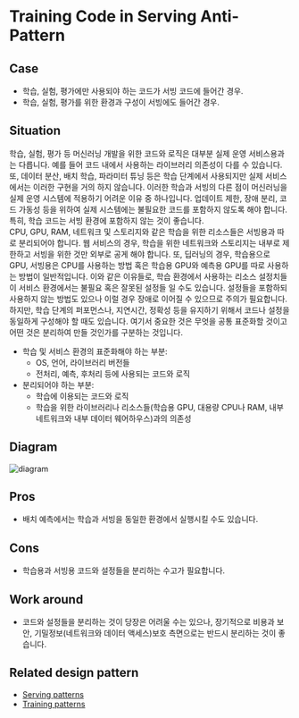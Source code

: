 # Training Code in Serving Anti-Pattern

## Case
- 학습, 실험, 평가에만 사용되야 하는 코드가 서빙 코드에 들어간 경우. 
- 학습, 실험, 평가를 위한 환경과 구성이 서빙에도 들어간 경우. 

## Situation
학습, 실험, 평가 등 머신러닝 개발을 위한 코드와 로직은 대부분 실제 운영 서비스용과는 다릅니다. 예를 들어 코드 내에서 사용하는 라이브러리 의존성이 다를 수 있습니다. 또, 데이터 분산, 배치 학습, 파라미터 튜닝 등은 학습 단계에서 사용되지만 실제 서비스에서는 이러한 구현을 거의 하지 않습니다. 이러한 학습과 서빙의 다른 점이 머신러닝을 실제 운영 시스템에 적용하기 어려운 이유 중 하나입니다. 업데이트 제한, 장애 분리, 코드 가동성 등을 위하여 실제 시스템에는 불필요한 코드를 포함하지 않도록 해야 합니다. 특히, 학습 코드는 서빙 환경에 포함하지 않는 것이 좋습니다. <br>
CPU, GPU, RAM, 네트워크 및 스토리지와 같은 학습을 위한 리소스들은 서빙용과 따로 분리되어야 합니다. 웹 서비스의 경우, 학습을 위한 네트워크와 스토리지는 내부로 제한하고 서빙을 위한 것만 외부로 공게 해야 합니다. 또, 딥러닝의 경우, 학습용으로 GPU, 서빙용은 CPU를 사용하는 방법 혹은 학습용 GPU와 예측용 GPU를 따로 사용하는 방법이 일반적입니다. 이와 같은 이유들로, 학습 환경에서 사용하는 리소스 설정치들이 서비스 환경에서는 불필요 혹은 잘못된 설정들 일 수도 있습니다. 설정들을 포함하되 사용하지 않는 방법도 있으나 이럴 경우 장애로 이어질 수 있으므로 주의가 필요합니다. <br>
하지만, 학습 단계의 퍼포먼스나, 지연시간, 정확성 등을 유지하기 위해서 코드나 설정을 동일하게 구성해야 할 때도 있습니다. 여기서 중요한 것은 무엇을 공통 표준화할 것이고 어떤 것은 분리하여 만들 것인가를 구분하는 것입니다.

- 학습 및 서비스 환경의 표준화해야 하는 부분:
  - OS, 언어, 라이브러리 버전들 
  - 전처리, 예측, 후처리 등에 사용되는 코드와 로직
- 분리되어야 하는 부분:
  - 학습에 이용되는 코드와 로직 
  - 학습을 위한 라이브러리나 리소스들(학습용 GPU, 대용량 CPU나 RAM, 내부 네트워크와 내부 데이터 웨어하우스)과의 의존성 

## Diagram
![diagram](diagram.png)


## Pros
- 배치 예측에서는 학습과 서빙을 동일한 환경에서 실행시킬 수도 있습니다.

## Cons
- 학습용과 서빙용 코드와 설정들을 분리하는 수고가 필요합니다. 

## Work around
- 코드와 설정들을 분리하는 것이 당장은 어려울 수는 있으나, 장기적으로 비용과 보안, 기밀정보(네트워크와 데이터 액세스)보호 측면으로는 반드시 분리하는 것이 좋습니다. 

## Related design pattern
- [Serving patterns](./../../Serving-patterns/README_ko.md)
- [Training patterns](../README_ko.md)
